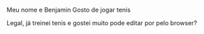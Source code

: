 Meu nome e Benjamin
Gosto de jogar tenis

Legal, já treinei tenis e gostei muito
pode editar por pelo browser?

